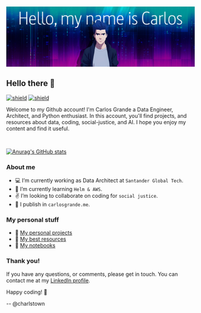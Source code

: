 ![about-me](assets/my-name-is.png)

## Hello there 👋

[![shield](https://img.shields.io/badge/linkedin-carlosgrande-27577f?style=flat&logo=linkedin&logoColor=3f8dcc)](https://www.linkedin.com/in/carlosgn/)
[![shield](https://img.shields.io/badge/about%20me-carlosgrande.me-7f2589?style=flat&logo=aboutdotme&logoColor=bd37cc)](https://carlosgrande.me/)

Welcome to my Github account! I'm Carlos Grande a Data Engineer, Architect, and Python enthusiast.
In this account, you'll find projects, and resources about data, coding, social-justice, and AI.
I hope you enjoy my content and find it useful.

</br>

[![Anurag's GitHub stats](https://github-readme-stats.vercel.app/api?username=charlstown&show_icons=true&theme=nightowl)](https://github.com/anuraghazra/github-readme-stats)


### About me

- :computer: I’m currently working as Data Architect at `Santander Global Tech`.
- :microscope: I’m currently learning `Helm & AWS`.
- :v: I’m looking to collaborate on coding for `social justice`. 
- :newspaper: I publish in `carlosgrande.me`.


### My personal stuff

- :floppy_disk: [My personal projects](https://carlosgrande.me/#my-personal-projects/)
- :stars: [My best resources](https://carlosgrande.me/#resources-cheatsheets/)
- :blue_book: [My notebooks](https://carlosgrande.me/#notebooks/)


### Thank you!

If you have any questions, or comments, please get in touch.
You can contact me at my [LinkedIn profile](https://www.linkedin.com/in/carlosgn/). 

Happy coding! :vulcan_salute:

-- @charlstown
